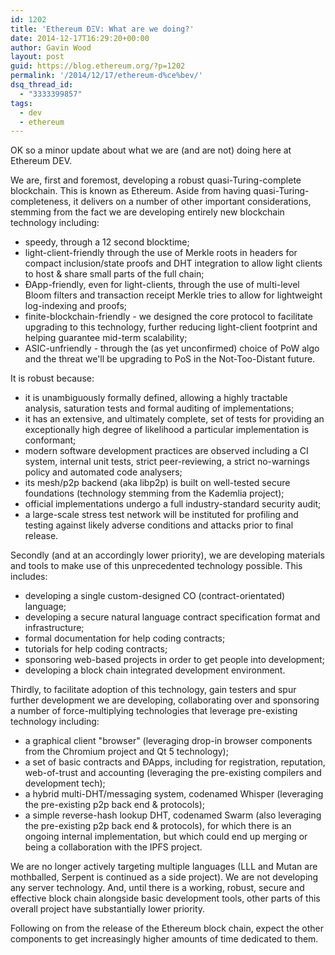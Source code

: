 ```yaml
---
id: 1202
title: 'Ethereum ÐΞV: What are we doing?'
date: 2014-12-17T16:29:20+00:00
author: Gavin Wood
layout: post
guid: https://blog.ethereum.org/?p=1202
permalink: '/2014/12/17/ethereum-d%ce%bev/'
dsq_thread_id:
  - "3333399857"
tags:
  - dev
  - ethereum
---
```

OK so a minor update about what we are (and are not) doing here at Ethereum DEV.

We are, first and foremost, developing a robust quasi-Turing-complete blockchain. This is known as Ethereum. Aside from having quasi-Turing-completeness, it delivers on a number of other important considerations, stemming from the fact we are developing entirely new blockchain technology including:
<ul>
<li>speedy, through a 12 second blocktime;
<li>light-client-friendly through the use of Merkle roots in headers for compact inclusion/state proofs and DHT integration to allow light clients to host & share small parts of the full chain;
<li>ÐApp-friendly, even for light-clients, through the use of multi-level Bloom filters and transaction receipt Merkle tries to allow for lightweight log-indexing and proofs;
<li>finite-blockchain-friendly - we designed the core protocol to facilitate upgrading to this technology, further reducing light-client footprint and helping guarantee mid-term scalability;
<li>ASIC-unfriendly - through the (as yet unconfirmed) choice of PoW algo and the threat we'll be upgrading to PoS in the Not-Too-Distant future.
</ul>

It is robust because:
<ul>
<li>it is unambiguously formally defined, allowing a highly tractable analysis, saturation tests and formal auditing of implementations;
<li>it has an extensive, and ultimately complete, set of tests for providing an exceptionally high degree of likelihood a particular implementation is conformant;
<li>modern software development practices are observed including a CI system, internal unit tests, strict peer-reviewing, a strict no-warnings policy and automated code analysers;
<li>its mesh/p2p backend (aka libp2p) is built on well-tested secure foundations (technology stemming from the Kademlia project);
<li>official implementations undergo a full industry-standard security audit;
<li>a large-scale stress test network will be instituted for profiling and testing against likely adverse conditions and attacks prior to final release.
</ul>

Secondly (and at an accordingly lower priority), we are developing materials and tools to make use of this unprecedented technology possible. This includes:
<ul>
<li>developing a single custom-designed CO (contract-orientated) language;
<li>developing a secure natural language contract specification format and infrastructure;
<li>formal documentation for help coding contracts;
<li>tutorials for help coding contracts;
<li>sponsoring web-based projects in order to get people into development;
<li>developing a block chain integrated development environment.
</ul>

Thirdly, to facilitate adoption of this technology, gain testers and spur further development we are developing, collaborating over and sponsoring a number of force-multiplying technologies that leverage pre-existing technology including:
<ul>
<li>a graphical client "browser" (leveraging drop-in browser components from the Chromium project and Qt 5 technology);
<li>a set of basic contracts and ÐApps, including for registration, reputation, web-of-trust and accounting (leveraging the pre-existing compilers and development tech);
<li>a hybrid multi-DHT/messaging system, codenamed Whisper (leveraging the pre-existing p2p back end & protocols);
<li>a simple reverse-hash lookup DHT, codenamed Swarm (also leveraging the pre-existing p2p back end & protocols), for which there is an ongoing internal implementation, but which could end up merging or being a collaboration with the IPFS project.
</ul>

We are no longer actively targeting multiple languages (LLL and Mutan are mothballed, Serpent is continued as a side project). We are not developing any server technology. And, until there is a working, robust, secure and effective block chain alongside basic development tools, other parts of this overall project have substantially lower priority.

Following on from the release of the Ethereum block chain, expect the other components to get increasingly higher amounts of time dedicated to them.